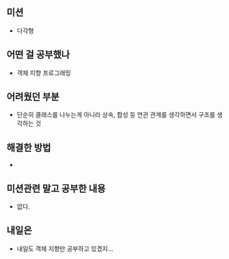 ## **미션**

- 다각형

## **어떤 걸 공부했나**

- 객체 지향 프로그래밍

## **어려웠던 부분**

- 단순히 클래스를 나누는게 아니라 상속, 합성 등 연관 관계를 생각하면서 구조를 생각하는 것

## **해결한 방법**
- 

## **미션관련 말고 공부한 내용**

- 없다.

## **내일은**
- 내일도 객체 지향만 공부하고 있겠지...
